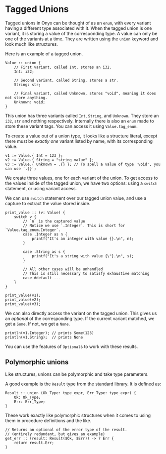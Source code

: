 # Tagged Unions

Tagged unions in Onyx can be thought of as an `enum`, with every variant having a different type associated with it.
When the tagged union is one variant, it is storing a value of the corresponding type.
A value can only be one of the variants at a time.
They are written using the `union` keyword and look much like structures.

Here is an example of a tagged union.
```onyx
Value :: union {
    // First variant, called Int, stores an i32.
    Int: i32;

    // Second variant, called String, stores a str.
    String: str;

    // Final variant, called Unknown, stores "void", meaning it does not store anything.
    Unknown: void;
}
```
This union has three variants called `Int`, `String`, and `Unknown`.
They store an `i32`, `str` and nothing respectively.
Internally there is also an `enum` made to store these variant tags. You can access it using `Value.tag_enum`.

To create a value out of a union type, it looks like a structure literal, except there must be *exactly one* variant listed by name, with its corresponding value.
```onyx
v1 := Value.{ Int = 123 };
v2 := Value.{ String = "string value" };
v3 := Value.{ Unknown = .{} }; // To spell a value of type 'void', you can use '.{}';
```

We create three values, one for each variant of the union.
To get access to the values inside of the tagged union, we have two options: using a `switch` statement, or using variant access.

We can use `switch` statement over our tagged union value, and use a capture to extract the value stored inside.
```onyx
print_value :: (v: Value) {
    switch v {
        // `n` is the captured value
        // Notice we use `.Integer`. This is short for `Value.tag_enum.Integer`.
        case .Integer as n {
            printf("It's an integer with value {}.\n", n);
        }

        case .String as s {
            printf("It's a string with value {\"}.\n", s);
        }

        // All other cases will be unhandled
        // This is still necessary to satisfy exhaustive matching
        case #default ---
    }
}

print_value(v1);
print_value(v2);
print_value(v3);
```

We can also directly access the variant on the tagged union. This gives us an *optional* of the corresponding type.
If the current variant matched, we get a `Some`. If not, we get a `None`.
```onyx
println(v1.Integer); // prints Some(123)
println(v1.String);  // prints None
```
You can use the features of `Optional`s to work with these results.

## Polymorphic unions
Like structures, unions can be polymorphic and take type parameters.

A good example is the `Result` type from the standard library.
It is defined as:
```onyx
Result :: union (Ok_Type: type_expr, Err_Type: type_expr) {
    Ok: Ok_Type;
    Err: Err_Type;
}
```

These work exactly like polymorphic structures when it comes to using them in procedure definitions and the like.
```onyx
// Returns an optional of the error type of the result.
// (entirely redundant, but gives an example)
get_err :: (result: Result($Ok, $Err)) -> ? Err {
    return result.Err;
}
```
